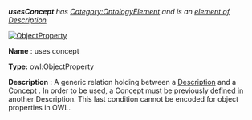___usesConcept__ 
 has
 [Category:OntologyElement](../../Category/OntologyElement "Category:OntologyElement") 
 and is an
 [element of](../../Property/ElementOf "Property:ElementOf") 
[Description](../../Submissions/Description "Submissions:Description")_




  





[![ObjectProperty](../../images/thumb/c/c3/ObjectProperty.gif/45px-ObjectProperty.gif)](../../Image/ObjectProperty.gif "ObjectProperty")


__Name__ 
 : uses concept
 



__Type:__ 
 owl:ObjectProperty
 



__Description__ 
 : A generic relation holding between a
 [Description](../../Image/Description.jpg "Submissions:Description/Description") 
 and a
 [Concept](../../Community/FrancoisScharffe_about_ConceptGroup "Submissions:Description/Concept") 
 . In order to be used, a Concept must be previously
 [defined in](../../Submissions/Description/isDefinedIn "Submissions:Description/isDefinedIn") 
 another Description. This last condition cannot be encoded for object properties in OWL.